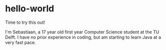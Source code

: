 # hello-world
Time to try this out!

I'm Sebastiaan, a 17 year old first year Computer Science student at the TU Delft. I have no prior experience in coding, but am starting to learn Java at a very fast pace.
